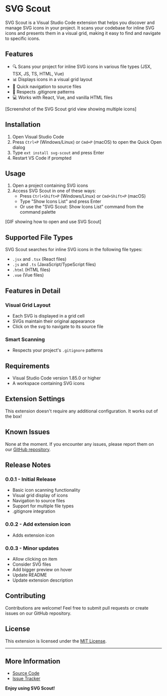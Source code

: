 # SVG Scout

SVG Scout is a Visual Studio Code extension that helps you discover and manage SVG icons in your project. It scans your codebase for inline SVG icons and presents them in a visual grid, making it easy to find and navigate to specific icons.

## Features

- 🔍 Scans your project for inline SVG icons in various file types (JSX, TSX, JS, TS, HTML, Vue)
- 📊 Displays icons in a visual grid layout
- 🔗 Quick navigation to source files
- 🚫 Respects .gitignore patterns
- 💻 Works with React, Vue, and vanilla HTML files

[Screenshot of the SVG Scout grid view showing multiple icons]

## Installation

1. Open Visual Studio Code
2. Press `Ctrl+P` (Windows/Linux) or `Cmd+P` (macOS) to open the Quick Open dialog
3. Type `ext install svg-scout` and press Enter
4. Restart VS Code if prompted

## Usage

1. Open a project containing SVG icons
2. Access SVG Scout in one of these ways:
   - Press `Ctrl+Shift+P` (Windows/Linux) or `Cmd+Shift+P` (macOS)
   - Type "Show Icons List" and press Enter
   - Or use the "SVG Scout: Show Icons List" command from the command palette

[GIF showing how to open and use SVG Scout]

## Supported File Types

SVG Scout searches for inline SVG icons in the following file types:
- `.jsx` and `.tsx` (React files)
- `.js` and `.ts` (JavaScript/TypeScript files)
- `.html` (HTML files)
- `.vue` (Vue files)

## Features in Detail

### Visual Grid Layout
- Each SVG is displayed in a grid cell
- SVGs maintain their original appearance
- Click on the svg to navigate to its source file

### Smart Scanning
- Respects your project's `.gitignore` patterns

## Requirements

- Visual Studio Code version 1.85.0 or higher
- A workspace containing SVG icons

## Extension Settings

This extension doesn't require any additional configuration. It works out of the box!

## Known Issues

None at the moment. If you encounter any issues, please report them on our [GitHub repository](https://github.com/julianlires/svg-scout).

## Release Notes

### 0.0.1 - Initial Release
- Basic icon scanning functionality
- Visual grid display of icons
- Navigation to source files
- Support for multiple file types
- .gitignore integration

### 0.0.2 - Add extension icon
- Adds extension icon

### 0.0.3 - Minor updates
- Allow clicking on item
- Consider SVG files
- Add bigger preview on hover
- Update README
- Update extension description

## Contributing

Contributions are welcome! Feel free to submit pull requests or create issues on our GitHub repository.

## License

This extension is licensed under the [MIT License](LICENSE).

---

## More Information

- [Source Code](https://github.com/julianlires/svg-scout)
- [Issue Tracker](https://github.com/julianlires/svg-scout/issues)

**Enjoy using SVG Scout!**
